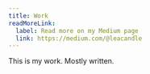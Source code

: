 ```yaml
---
title: Work
readMoreLink:
  label: Read more on my Medium page
  link: https://medium.com/@leacandle
---
```

This is my work. Mostly written.